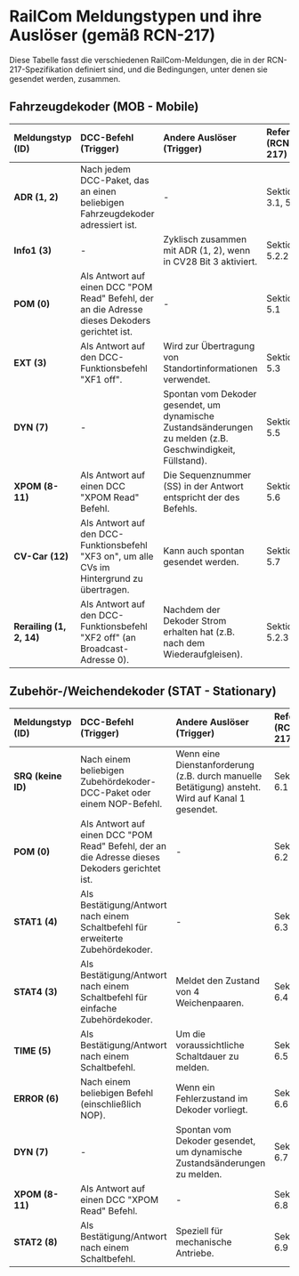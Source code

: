 # RailCom Meldungstypen und ihre Auslöser (gemäß RCN-217)

Diese Tabelle fasst die verschiedenen RailCom-Meldungen, die in der RCN-217-Spezifikation definiert sind, und die Bedingungen, unter denen sie gesendet werden, zusammen.

## Fahrzeugdekoder (MOB - Mobile)

| Meldungstyp (ID) | DCC-Befehl (Trigger) | Andere Auslöser (Trigger) | Referenz (RCN-217) |
| :--- | :--- | :--- | :--- |
| **ADR (1, 2)** | Nach jedem DCC-Paket, das an einen beliebigen Fahrzeugdekoder adressiert ist. | - | Sektion 3.1, 5.2 |
| **Info1 (3)** | - | Zyklisch zusammen mit ADR (1, 2), wenn in CV28 Bit 3 aktiviert. | Sektion 5.2.2 |
| **POM (0)** | Als Antwort auf einen DCC "POM Read" Befehl, der an die Adresse dieses Dekoders gerichtet ist. | - | Sektion 5.1 |
| **EXT (3)** | Als Antwort auf den DCC-Funktionsbefehl "XF1 off". | Wird zur Übertragung von Standortinformationen verwendet. | Sektion 5.3 |
| **DYN (7)** | - | Spontan vom Dekoder gesendet, um dynamische Zustandsänderungen zu melden (z.B. Geschwindigkeit, Füllstand). | Sektion 5.5 |
| **XPOM (8-11)** | Als Antwort auf einen DCC "XPOM Read" Befehl. | Die Sequenznummer (SS) in der Antwort entspricht der des Befehls. | Sektion 5.6 |
| **CV-Car (12)** | Als Antwort auf den DCC-Funktionsbefehl "XF3 on", um alle CVs im Hintergrund zu übertragen. | Kann auch spontan gesendet werden. | Sektion 5.7 |
| **Rerailing (1, 2, 14)** | Als Antwort auf den DCC-Funktionsbefehl "XF2 off" (an Broadcast-Adresse 0). | Nachdem der Dekoder Strom erhalten hat (z.B. nach dem Wiederaufgleisen). | Sektion 5.2.3 |

## Zubehör-/Weichendekoder (STAT - Stationary)

| Meldungstyp (ID) | DCC-Befehl (Trigger) | Andere Auslöser (Trigger) | Referenz (RCN-217) |
| :--- | :--- | :--- | :--- |
| **SRQ (keine ID)** | Nach einem beliebigen Zubehördekoder-DCC-Paket oder einem NOP-Befehl. | Wenn eine Dienstanforderung (z.B. durch manuelle Betätigung) ansteht. Wird auf Kanal 1 gesendet. | Sektion 6.1 |
| **POM (0)** | Als Antwort auf einen DCC "POM Read" Befehl, der an die Adresse dieses Dekoders gerichtet ist. | - | Sektion 6.2 |
| **STAT1 (4)** | Als Bestätigung/Antwort nach einem Schaltbefehl für erweiterte Zubehördekoder. | - | Sektion 6.3 |
| **STAT4 (3)** | Als Bestätigung/Antwort nach einem Schaltbefehl für einfache Zubehördekoder. | Meldet den Zustand von 4 Weichenpaaren. | Sektion 6.4 |
| **TIME (5)** | Als Bestätigung/Antwort nach einem Schaltbefehl. | Um die voraussichtliche Schaltdauer zu melden. | Sektion 6.5 |
| **ERROR (6)** | Nach einem beliebigen Befehl (einschließlich NOP). | Wenn ein Fehlerzustand im Dekoder vorliegt. | Sektion 6.6 |
| **DYN (7)** | - | Spontan vom Dekoder gesendet, um dynamische Zustandsänderungen zu melden. | Sektion 6.7 |
| **XPOM (8-11)** | Als Antwort auf einen DCC "XPOM Read" Befehl. | - | Sektion 6.8 |
| **STAT2 (8)** | Als Bestätigung/Antwort nach einem Schaltbefehl. | Speziell für mechanische Antriebe. | Sektion 6.9 |
